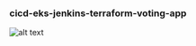 ### cicd-eks-jenkins-terraform-voting-app

![alt text](https://s3.ap-southeast-1.amazonaws.com/upload.nasir.id/contents/202312-01-voting-app/voting-app-eks.drawio.png)
